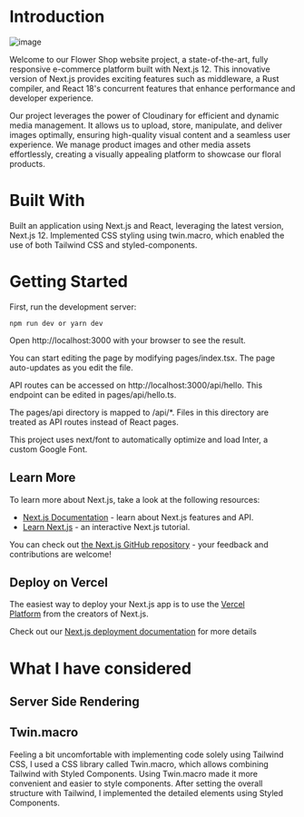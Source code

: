 # Introduction

![image](https://github.com/dgd03146/ownus/assets/84106842/8191bcac-1a5c-40cc-84db-71a2b12a8c27)

Welcome to our Flower Shop website project, a state-of-the-art, fully responsive e-commerce platform built with Next.js 12. This innovative version of Next.js provides exciting features such as middleware, a Rust compiler, and React 18's concurrent features that enhance performance and developer experience.

Our project leverages the power of Cloudinary for efficient and dynamic media management. It allows us to upload, store, manipulate, and deliver images optimally, ensuring high-quality visual content and a seamless user experience. We manage product images and other media assets effortlessly, creating a visually appealing platform to showcase our floral products.

# Built With

Built an application using Next.js and React, leveraging the latest version, Next.js 12. Implemented CSS styling using twin.macro, which enabled the use of both Tailwind CSS and styled-components.

# Getting Started

First, run the development server:

`npm run dev or yarn dev`

Open http://localhost:3000 with your browser to see the result.

You can start editing the page by modifying pages/index.tsx. The page auto-updates as you edit the file.

API routes can be accessed on http://localhost:3000/api/hello. This endpoint can be edited in pages/api/hello.ts.

The pages/api directory is mapped to /api/\*. Files in this directory are treated as API routes instead of React pages.

This project uses next/font to automatically optimize and load Inter, a custom Google Font.

## Learn More

To learn more about Next.js, take a look at the following resources:

- [Next.js Documentation](https://nextjs.org/docs) - learn about Next.js features and API.
- [Learn Next.js](https://nextjs.org/learn) - an interactive Next.js tutorial.

You can check out [the Next.js GitHub repository](https://github.com/vercel/next.js/) - your feedback and contributions are welcome!

## Deploy on Vercel

The easiest way to deploy your Next.js app is to use the [Vercel Platform](https://vercel.com/new?utm_medium=default-template&filter=next.js&utm_source=create-next-app&utm_campaign=create-next-app-readme) from the creators of Next.js.

Check out our [Next.js deployment documentation](https://nextjs.org/docs/deployment) for more details

# What I have considered

## **Server Side Rendering**

## **Twin.macro**

Feeling a bit uncomfortable with implementing code solely using Tailwind CSS, I used a CSS library called Twin.macro, which allows combining Tailwind with Styled Components. Using Twin.macro made it more convenient and easier to style components. After setting the overall structure with Tailwind, I implemented the detailed elements using Styled Components.
